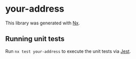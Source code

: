 # your-address

This library was generated with [Nx](https://nx.dev).

## Running unit tests

Run `nx test your-address` to execute the unit tests via [Jest](https://jestjs.io).
